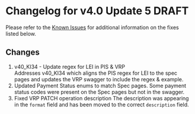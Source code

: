 # Changelog for v4.0 Update 5 DRAFT

Please refer to the [Known Issues](https://openbanking.atlassian.net/wiki/spaces/DZ/pages/47546479/Known+Specification+Issues) for additional information on the fixes listed below.

## Changes

1. v40_KI34 - Update regex for LEI in PIS & VRP  
    Addresses v40_KI34 which aligns the PIS regex for LEI to the spec pages and updates the VRP swagger to include the regex & example.
2. Updated Payment Status enums to match Spec pages.
    Some payment status codes were present on the Spec pages but not in the swagger.
3. Fixed VRP PATCH operation description
    The description was appearing in the `format` field and has been moved to the correct `description` field.
